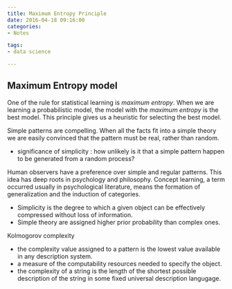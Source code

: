 ```yaml
---
title: Maximum Entropy Principle
date: 2016-04-18 09:16:00
categories:
- Notes

tags:
- data science

---
```


## Maximum Entropy model

One of the rule for statistical learning is *maximum entropy*. When we are learning a probabilistic model, the model with the *maximum entropy* is the best model. This principle gives us a heuristic for selecting the best model.  

Simple patterns are compelling. When all the facts fit into a simple theory we are easily convinced that the pattern must be real, rather than random. 
- significance of simplicity : how unlikely is it that a simple pattern happen to be generated from a random process?   

Human observers have a preference over simple and regular patterns. This idea has deep roots in psychology and philosophy. Concept learning, a term occurred usually in psychological literature, means the formation of generalization and the induction of categories. 
- Simplicity is the degree to which a given object can be effectively compressed without loss of information.  
- Simple theory are assigned higher prior probability than complex ones. 

Kolmogorov complexity
- the complexity value assigned to a pattern is the lowest value available in any description system. 
- a measure of the computability resources needed to specify the object. 
- the complexity of a string is the length of the shortest possible description of the string in some fixed universal description langugage. 




